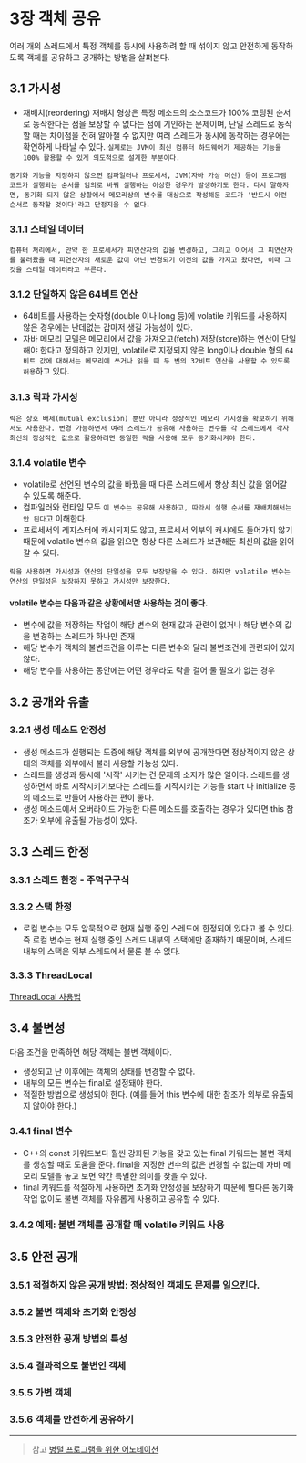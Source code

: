 # 3장 객체 공유

여러 개의 스레드에서 특정 객체를 동시에 사용하려 할 때 섞이지 않고 안전하게 동작하도록 객체를 공유하고 공개하는 방법을 살펴본다.

## 3.1 가시성

* 재배치(reordering)
재배치 형상은 특정 메소드의 소스코드가 100% 코딩된 순서로 동작한다는 점을 보장할 수 없다는 점에 기인하는 문제이며, 단일 스레드로 동작할 때는 차이점을 전혀 알아챌 수 없지만 여러 스레드가 동시에 동작하는 경우에는 확연하게 나타날 수 있다.
`실제로는 JVM이 최신 컴퓨터 하드웨어가 제공하는 기능을 100% 활용할 수 있게 의도적으로 설계한 부분이다.`

```
동기화 기능을 지정하지 않으면 컴파일러나 프로세서, JVM(자바 가상 머신) 등이 프로그램 코드가 실행되는 순서를 임의로 바꿔 실행하는 이상한 경우가 발생하기도 한다. 다시 말하자면, 동기화 되지 않은 상황에서 메모리상의 변수를 대상으로 작성해둔 코드가 '반드시 이런 순서로 동작할 것이다'라고 단정지을 수 없다.
```

### 3.1.1 스테일 데이터
```
컴퓨터 처리에서, 만약 한 프로세서가 피연산자의 값을 변경하고, 그리고 이어서 그 피연산자를 불러왔을 때 피연산자의 새로운 값이 아닌 변경되기 이전의 값을 가지고 왔다면, 이때 그것을 스테일 데이터라고 부른다.
```

### 3.1.2 단일하지 않은 64비트 연산

* 64비트를 사용하는 숫자형(double 이나 long 등)에 volatile 키워드를 사용하지 않은 경우에는 난데없는 갑마저 생길 가능성이 있다.
* 자바 메모리 모델은 메모리에서 값을 가져오고(fetch) 저장(store)하는 연산이 단일해야 한다고 정의하고 있지만, volatile로 지정되지 않은 long이나 double 형의 `64비트 값에 대해서는 메모리에 쓰거나 읽을 때 두 번의 32비트 연산을 사용할 수 있도록 허용`하고 있다.

### 3.1.3 락과 가시성

```
락은 상호 배제(mutual exclusion) 뿐만 아니라 정상적인 메모리 가시성을 확보하기 위해서도 사용한다. 변경 가능하면서 여러 스레드가 공유해 사용하는 변수를 각 스레드에서 각자 최신의 정상적인 값으로 활용하려면 동일한 락을 사용해 모두 동기화시켜야 한다.
```

### 3.1.4 volatile 변수

* volatile로 선언된 변수의 값을 바꿨을 때 다른 스레드에서 항상 최신 값을 읽어갈 수 있도록 해준다.
* 컴파일러와 런타임 모두 `이 변수는 공유해 사용하고, 따라서 실행 순서를 재배치해서는 안 된다`고 이해한다.
* 프로세서의 레지스터에 캐시되지도 않고, 프로세서 외부의 캐시에도 들어가지 않기 때문에 volatile 변수의 값을 읽으면 항상 다른 스레드가 보관해둔 최신의 값을 읽어갈 수 있다.

```
락을 사용하면 가시성과 연산의 단일성을 모두 보장받을 수 있다. 하지만 volatile 변수는 연산의 단일성은 보장하지 못하고 가시성만 보장한다.
```

#### volatile 변수는 다음과 같은 상황에서만 사용하는 것이 좋다.
* 변수에 값을 저장하는 작업이 해당 변수의 현재 값과 관련이 없거나 해당 변수의 값을 변경하는 스레드가 하나만 존재
* 해당 변수가 객체의 불변조건을 이루는 다른 변수와 달리 불변조건에 관련되어 있지 않다.
* 해당 변수를 사용하는 동안에는 어떤 경우라도 락을 걸어 둘 필요가 없는 경우

## 3.2 공개와 유출

### 3.2.1 생성 메소드 안정성

* 생성 메소드가 실행되는 도중에 해당 객체를 외부에 공개한다면 정상적이지 않은 상태의 객체를 외부에서 불러 사용할 가능성 있다.
* 스레드를 생성과 동시에 '시작' 시키는 건 문제의 소지가 많은 일이다. 스레드를 생성하면서 바로 시작시키기보다는 스레드를 시작시키는 기능을 start 나 initialize 등의 메소드로 만들어 사용하는 편이 좋다.
* 생성 메소드에서 오버라이드 가능한 다른 메소드를 호출하는 경우가 있다면 this 참조가 외부에 유출될 가능성이 있다.

## 3.3 스레드 한정

### 3.3.1 스레드 한정 - 주먹구구식

### 3.3.2 스택 한정

* 로컬 변수는 모두 암묵적으로 현재 실행 중인 스레드에 한정되어 있다고 볼 수 있다. 즉 로컬 변수는 현재 실행 중인 스레드 내부의 스택에만 존재하기 때문이며, 스레드 내부의 스택은 외부 스레드에서 물론 볼 수 없다. 

### 3.3.3 ThreadLocal

[ThreadLocal 사용법](http://javacan.tistory.com/entry/ThreadLocalUsage)

## 3.4 불변성

다음 조건을 만족하면 해당 객체는 불변 객체이다.
* 생성되고 난 이후에는 객체의 상태를 변경할 수 없다.
* 내부의 모든 변수는 final로 설정돼야 한다.
* 적절한 방법으로 생성되야 한다. (예를 들어 this 변수에 대한 참조가 외부로 유출되지 않아야 한다.)

### 3.4.1 final 변수

* C++의 const 키워드보다 훨씬 강화된 기능을 갖고 있는 final 키워드는 불변 객체를 생성할 때도 도움을 준다. final을 지정한 변수의 값은 변경할 수 없는데 자바 메모리 모델을 놓고 보면 약간 특별한 의미를 찾을 수 있다.
* final 키워드를 적절하게 사용하면 초기화 안정성을 보장하기 때문에 별다른 동기화 작업 없이도 불변 객체를 자유롭게 사용하고 공유할 수 있다.

### 3.4.2 예제: 불변 객체를 공개할 때 volatile 키워드 사용

## 3.5 안전 공개

### 3.5.1 적절하지 않은 공개 방법: 정상적인 객체도 문제를 일으킨다.

### 3.5.2 불변 객체와 초기화 안정성

### 3.5.3 안전한 공개 방법의 특성

### 3.5.4 결과적으로 불변인 객체

### 3.5.5 가변 객체

### 3.5.6 객체를 안전하게 공유하기

---


> 참고
> [병렬 프로그램을 위한 어노테이션](http://aroundck.tistory.com/3423)
